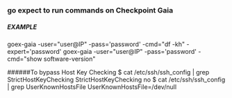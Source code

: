 ### go expect to run commands on Checkpoint Gaia

##### EXAMPLE

goex-gaia -user="user@IP" -pass='password' -cmd="df -kh" -expert='password'
goex-gaia -user="user@IP" -pass='password' -cmd="show software-version" 

######To bypass Host Key Checking
	$ cat /etc/ssh/ssh_config | grep StrictHostKeyChecking
	StrictHostKeyChecking no
	$ cat /etc/ssh/ssh_config | grep UserKnownHostsFile
	UserKnownHostsFile=/dev/null
	 